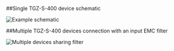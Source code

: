 ##Single TGZ-S-400 device schematic
<div class="viewer-container">
<img src="../img/schematic.webp" class="viewer-skip" alt="Example schematic"/>
</div>

##Multiple TGZ-S-400 devices connection with an input EMC filter
<div class="viewer-container">
<img src="../../../../source/img/TGZ-S-400_multipleSchematic.webp" class="viewer-skip" alt="Multiple devices sharing filter"/>
</div>